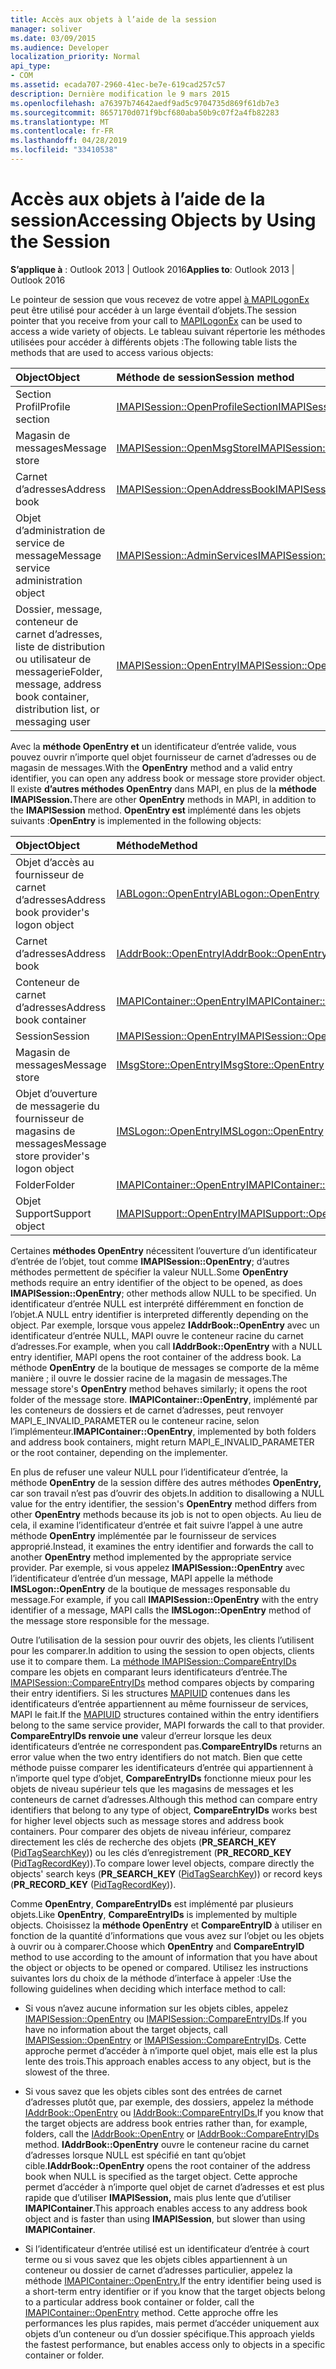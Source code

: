 ```yaml
---
title: Accès aux objets à l’aide de la session
manager: soliver
ms.date: 03/09/2015
ms.audience: Developer
localization_priority: Normal
api_type:
- COM
ms.assetid: ecada707-2960-41ec-be7e-619cad257c57
description: Dernière modification le 9 mars 2015
ms.openlocfilehash: a76397b74642aedf9ad5c9704735d869f61db7e3
ms.sourcegitcommit: 8657170d071f9bcf680aba50b9c07f2a4fb82283
ms.translationtype: MT
ms.contentlocale: fr-FR
ms.lasthandoff: 04/28/2019
ms.locfileid: "33410538"
---
```

# <a name="accessing-objects-by-using-the-session"></a><span data-ttu-id="fe415-103">Accès aux objets à l’aide de la session</span><span class="sxs-lookup"><span data-stu-id="fe415-103">Accessing Objects by Using the Session</span></span>

  
  
<span data-ttu-id="fe415-104">**S’applique à** : Outlook 2013 | Outlook 2016</span><span class="sxs-lookup"><span data-stu-id="fe415-104">**Applies to**: Outlook 2013 | Outlook 2016</span></span> 
  
<span data-ttu-id="fe415-105">Le pointeur de session que vous recevez de votre appel [à MAPILogonEx](mapilogonex.md) peut être utilisé pour accéder à un large éventail d’objets.</span><span class="sxs-lookup"><span data-stu-id="fe415-105">The session pointer that you receive from your call to [MAPILogonEx](mapilogonex.md) can be used to access a wide variety of objects.</span></span> <span data-ttu-id="fe415-106">Le tableau suivant répertorie les méthodes utilisées pour accéder à différents objets :</span><span class="sxs-lookup"><span data-stu-id="fe415-106">The following table lists the methods that are used to access various objects:</span></span> 
  
|<span data-ttu-id="fe415-107">**Object**</span><span class="sxs-lookup"><span data-stu-id="fe415-107">**Object**</span></span>|<span data-ttu-id="fe415-108">**Méthode de session**</span><span class="sxs-lookup"><span data-stu-id="fe415-108">**Session method**</span></span>|
|:-----|:-----|
|<span data-ttu-id="fe415-109">Section Profil</span><span class="sxs-lookup"><span data-stu-id="fe415-109">Profile section</span></span>  <br/> |[<span data-ttu-id="fe415-110">IMAPISession::OpenProfileSection</span><span class="sxs-lookup"><span data-stu-id="fe415-110">IMAPISession::OpenProfileSection</span></span>](imapisession-openprofilesection.md) <br/> |
|<span data-ttu-id="fe415-111">Magasin de messages</span><span class="sxs-lookup"><span data-stu-id="fe415-111">Message store</span></span>  <br/> |[<span data-ttu-id="fe415-112">IMAPISession::OpenMsgStore</span><span class="sxs-lookup"><span data-stu-id="fe415-112">IMAPISession::OpenMsgStore</span></span>](imapisession-openmsgstore.md) <br/> |
|<span data-ttu-id="fe415-113">Carnet d’adresses</span><span class="sxs-lookup"><span data-stu-id="fe415-113">Address book</span></span>  <br/> |[<span data-ttu-id="fe415-114">IMAPISession::OpenAddressBook</span><span class="sxs-lookup"><span data-stu-id="fe415-114">IMAPISession::OpenAddressBook</span></span>](imapisession-openaddressbook.md) <br/> |
|<span data-ttu-id="fe415-115">Objet d’administration de service de message</span><span class="sxs-lookup"><span data-stu-id="fe415-115">Message service administration object</span></span>  <br/> |[<span data-ttu-id="fe415-116">IMAPISession::AdminServices</span><span class="sxs-lookup"><span data-stu-id="fe415-116">IMAPISession::AdminServices</span></span>](imapisession-adminservices.md) <br/> |
|<span data-ttu-id="fe415-117">Dossier, message, conteneur de carnet d’adresses, liste de distribution ou utilisateur de messagerie</span><span class="sxs-lookup"><span data-stu-id="fe415-117">Folder, message, address book container, distribution list, or messaging user</span></span>  <br/> |[<span data-ttu-id="fe415-118">IMAPISession::OpenEntry</span><span class="sxs-lookup"><span data-stu-id="fe415-118">IMAPISession::OpenEntry</span></span>](imapisession-openentry.md) <br/> |
   
<span data-ttu-id="fe415-119">Avec la **méthode OpenEntry et** un identificateur d’entrée valide, vous pouvez ouvrir n’importe quel objet fournisseur de carnet d’adresses ou de magasin de messages.</span><span class="sxs-lookup"><span data-stu-id="fe415-119">With the **OpenEntry** method and a valid entry identifier, you can open any address book or message store provider object.</span></span> <span data-ttu-id="fe415-120">Il existe **d’autres méthodes OpenEntry** dans MAPI, en plus de la **méthode IMAPISession.**</span><span class="sxs-lookup"><span data-stu-id="fe415-120">There are other **OpenEntry** methods in MAPI, in addition to the **IMAPISession** method.</span></span> <span data-ttu-id="fe415-121">**OpenEntry est** implémenté dans les objets suivants :</span><span class="sxs-lookup"><span data-stu-id="fe415-121">**OpenEntry** is implemented in the following objects:</span></span> 
  
|<span data-ttu-id="fe415-122">**Object**</span><span class="sxs-lookup"><span data-stu-id="fe415-122">**Object**</span></span>|<span data-ttu-id="fe415-123">**Méthode**</span><span class="sxs-lookup"><span data-stu-id="fe415-123">**Method**</span></span>|
|:-----|:-----|
|<span data-ttu-id="fe415-124">Objet d’accès au fournisseur de carnet d’adresses</span><span class="sxs-lookup"><span data-stu-id="fe415-124">Address book provider's logon object</span></span>  <br/> |[<span data-ttu-id="fe415-125">IABLogon::OpenEntry</span><span class="sxs-lookup"><span data-stu-id="fe415-125">IABLogon::OpenEntry</span></span>](iablogon-openentry.md) <br/> |
|<span data-ttu-id="fe415-126">Carnet d’adresses</span><span class="sxs-lookup"><span data-stu-id="fe415-126">Address book</span></span>  <br/> |[<span data-ttu-id="fe415-127">IAddrBook::OpenEntry</span><span class="sxs-lookup"><span data-stu-id="fe415-127">IAddrBook::OpenEntry</span></span>](iaddrbook-openentry.md) <br/> |
|<span data-ttu-id="fe415-128">Conteneur de carnet d’adresses</span><span class="sxs-lookup"><span data-stu-id="fe415-128">Address book container</span></span>  <br/> |[<span data-ttu-id="fe415-129">IMAPIContainer::OpenEntry</span><span class="sxs-lookup"><span data-stu-id="fe415-129">IMAPIContainer::OpenEntry</span></span>](imapicontainer-openentry.md) <br/> |
|<span data-ttu-id="fe415-130">Session</span><span class="sxs-lookup"><span data-stu-id="fe415-130">Session</span></span>  <br/> |[<span data-ttu-id="fe415-131">IMAPISession::OpenEntry</span><span class="sxs-lookup"><span data-stu-id="fe415-131">IMAPISession::OpenEntry</span></span>](imapisession-openentry.md) <br/> |
|<span data-ttu-id="fe415-132">Magasin de messages</span><span class="sxs-lookup"><span data-stu-id="fe415-132">Message store</span></span>  <br/> |[<span data-ttu-id="fe415-133">IMsgStore::OpenEntry</span><span class="sxs-lookup"><span data-stu-id="fe415-133">IMsgStore::OpenEntry</span></span>](imsgstore-openentry.md) <br/> |
|<span data-ttu-id="fe415-134">Objet d’ouverture de messagerie du fournisseur de magasins de messages</span><span class="sxs-lookup"><span data-stu-id="fe415-134">Message store provider's logon object</span></span>  <br/> |[<span data-ttu-id="fe415-135">IMSLogon::OpenEntry</span><span class="sxs-lookup"><span data-stu-id="fe415-135">IMSLogon::OpenEntry</span></span>](imslogon-openentry.md) <br/> |
|<span data-ttu-id="fe415-136">Folder</span><span class="sxs-lookup"><span data-stu-id="fe415-136">Folder</span></span>  <br/> |[<span data-ttu-id="fe415-137">IMAPIContainer::OpenEntry</span><span class="sxs-lookup"><span data-stu-id="fe415-137">IMAPIContainer::OpenEntry</span></span>](imapicontainer-openentry.md) <br/> |
|<span data-ttu-id="fe415-138">Objet Support</span><span class="sxs-lookup"><span data-stu-id="fe415-138">Support object</span></span>  <br/> |[<span data-ttu-id="fe415-139">IMAPISupport::OpenEntry</span><span class="sxs-lookup"><span data-stu-id="fe415-139">IMAPISupport::OpenEntry</span></span>](imapisupport-openentry.md) <br/> |
   
<span data-ttu-id="fe415-140">Certaines **méthodes OpenEntry** nécessitent l’ouverture d’un identificateur d’entrée de l’objet, tout comme **IMAPISession::OpenEntry**; d’autres méthodes permettent de spécifier la valeur NULL.</span><span class="sxs-lookup"><span data-stu-id="fe415-140">Some **OpenEntry** methods require an entry identifier of the object to be opened, as does **IMAPISession::OpenEntry**; other methods allow NULL to be specified.</span></span> <span data-ttu-id="fe415-141">Un identificateur d’entrée NULL est interprété différemment en fonction de l’objet.</span><span class="sxs-lookup"><span data-stu-id="fe415-141">A NULL entry identifier is interpreted differently depending on the object.</span></span> <span data-ttu-id="fe415-142">Par exemple, lorsque vous appelez **IAddrBook::OpenEntry** avec un identificateur d’entrée NULL, MAPI ouvre le conteneur racine du carnet d’adresses.</span><span class="sxs-lookup"><span data-stu-id="fe415-142">For example, when you call **IAddrBook::OpenEntry** with a NULL entry identifier, MAPI opens the root container of the address book.</span></span> <span data-ttu-id="fe415-143">La méthode **OpenEntry** de la boutique de messages se comporte de la même manière ; il ouvre le dossier racine de la magasin de messages.</span><span class="sxs-lookup"><span data-stu-id="fe415-143">The message store's **OpenEntry** method behaves similarly; it opens the root folder of the message store.</span></span> <span data-ttu-id="fe415-144">**IMAPIContainer::OpenEntry**, implémenté par les conteneurs de dossiers et de carnet d’adresses, peut renvoyer MAPI_E_INVALID_PARAMETER ou le conteneur racine, selon l’implémenteur.</span><span class="sxs-lookup"><span data-stu-id="fe415-144">**IMAPIContainer::OpenEntry**, implemented by both folders and address book containers, might return MAPI_E_INVALID_PARAMETER or the root container, depending on the implementer.</span></span> 
  
<span data-ttu-id="fe415-145">En plus de refuser une valeur NULL pour l’identificateur d’entrée, la méthode **OpenEntry** de la session diffère des autres méthodes **OpenEntry,** car son travail n’est pas d’ouvrir des objets.</span><span class="sxs-lookup"><span data-stu-id="fe415-145">In addition to disallowing a NULL value for the entry identifier, the session's **OpenEntry** method differs from other **OpenEntry** methods because its job is not to open objects.</span></span> <span data-ttu-id="fe415-146">Au lieu de cela, il examine l’identificateur d’entrée et fait suivre l’appel à une autre méthode **OpenEntry** implémentée par le fournisseur de services approprié.</span><span class="sxs-lookup"><span data-stu-id="fe415-146">Instead, it examines the entry identifier and forwards the call to another **OpenEntry** method implemented by the appropriate service provider.</span></span> <span data-ttu-id="fe415-147">Par exemple, si vous appelez **IMAPISession::OpenEntry** avec l’identificateur d’entrée d’un message, MAPI appelle la méthode **IMSLogon::OpenEntry** de la boutique de messages responsable du message.</span><span class="sxs-lookup"><span data-stu-id="fe415-147">For example, if you call **IMAPISession::OpenEntry** with the entry identifier of a message, MAPI calls the **IMSLogon::OpenEntry** method of the message store responsible for the message.</span></span> 
  
<span data-ttu-id="fe415-148">Outre l’utilisation de la session pour ouvrir des objets, les clients l’utilisent pour les comparer.</span><span class="sxs-lookup"><span data-stu-id="fe415-148">In addition to using the session to open objects, clients use it to compare them.</span></span> <span data-ttu-id="fe415-149">La [méthode IMAPISession::CompareEntryIDs](imapisession-compareentryids.md) compare les objets en comparant leurs identificateurs d’entrée.</span><span class="sxs-lookup"><span data-stu-id="fe415-149">The [IMAPISession::CompareEntryIDs](imapisession-compareentryids.md) method compares objects by comparing their entry identifiers.</span></span> <span data-ttu-id="fe415-150">Si les structures [MAPIUID](mapiuid.md) contenues dans les identificateurs d’entrée appartiennent au même fournisseur de services, MAPI le fait.</span><span class="sxs-lookup"><span data-stu-id="fe415-150">If the [MAPIUID](mapiuid.md) structures contained within the entry identifiers belong to the same service provider, MAPI forwards the call to that provider.</span></span> <span data-ttu-id="fe415-151">**CompareEntryIDs renvoie une** valeur d’erreur lorsque les deux identificateurs d’entrée ne correspondent pas.</span><span class="sxs-lookup"><span data-stu-id="fe415-151">**CompareEntryIDs** returns an error value when the two entry identifiers do not match.</span></span> <span data-ttu-id="fe415-152">Bien que cette méthode puisse comparer les identificateurs d’entrée qui appartiennent à n’importe quel type d’objet, **CompareEntryIDs** fonctionne mieux pour les objets de niveau supérieur tels que les magasins de messages et les conteneurs de carnet d’adresses.</span><span class="sxs-lookup"><span data-stu-id="fe415-152">Although this method can compare entry identifiers that belong to any type of object, **CompareEntryIDs** works best for higher level objects such as message stores and address book containers.</span></span> <span data-ttu-id="fe415-153">Pour comparer des objets de niveau inférieur, comparez directement les clés de recherche des objets (**PR_SEARCH_KEY** ([PidTagSearchKey](pidtagsearchkey-canonical-property.md))) ou les clés d’enregistrement (**PR_RECORD_KEY** ([PidTagRecordKey](pidtagrecordkey-canonical-property.md))).</span><span class="sxs-lookup"><span data-stu-id="fe415-153">To compare lower level objects, compare directly the objects' search keys (**PR_SEARCH_KEY** ([PidTagSearchKey](pidtagsearchkey-canonical-property.md))) or record keys (**PR_RECORD_KEY** ([PidTagRecordKey](pidtagrecordkey-canonical-property.md))).</span></span> 
  
<span data-ttu-id="fe415-154">Comme **OpenEntry**, **CompareEntryIDs** est implémenté par plusieurs objets.</span><span class="sxs-lookup"><span data-stu-id="fe415-154">Like **OpenEntry**, **CompareEntryIDs** is implemented by multiple objects.</span></span> <span data-ttu-id="fe415-155">Choisissez la **méthode OpenEntry** et **CompareEntryID** à utiliser en fonction de la quantité d’informations que vous avez sur l’objet ou les objets à ouvrir ou à comparer.</span><span class="sxs-lookup"><span data-stu-id="fe415-155">Choose which **OpenEntry** and **CompareEntryID** method to use according to the amount of information that you have about the object or objects to be opened or compared.</span></span> <span data-ttu-id="fe415-156">Utilisez les instructions suivantes lors du choix de la méthode d’interface à appeler :</span><span class="sxs-lookup"><span data-stu-id="fe415-156">Use the following guidelines when deciding which interface method to call:</span></span> 
  
- <span data-ttu-id="fe415-157">Si vous n’avez aucune information sur les objets cibles, appelez [IMAPISession::OpenEntry](imapisession-openentry.md) ou [IMAPISession::CompareEntryIDs](imapisession-compareentryids.md).</span><span class="sxs-lookup"><span data-stu-id="fe415-157">If you have no information about the target objects, call [IMAPISession::OpenEntry](imapisession-openentry.md) or [IMAPISession::CompareEntryIDs](imapisession-compareentryids.md).</span></span> <span data-ttu-id="fe415-158">Cette approche permet d’accéder à n’importe quel objet, mais elle est la plus lente des trois.</span><span class="sxs-lookup"><span data-stu-id="fe415-158">This approach enables access to any object, but is the slowest of the three.</span></span>
    
- <span data-ttu-id="fe415-159">Si vous savez que les objets cibles sont des entrées de carnet d’adresses plutôt que, par exemple, des dossiers, appelez la méthode [IAddrBook::OpenEntry](iaddrbook-openentry.md) ou [IAddrBook::CompareEntryIDs.](iaddrbook-compareentryids.md)</span><span class="sxs-lookup"><span data-stu-id="fe415-159">If you know that the target objects are address book entries rather than, for example, folders, call the [IAddrBook::OpenEntry](iaddrbook-openentry.md) or [IAddrBook::CompareEntryIDs](iaddrbook-compareentryids.md) method.</span></span> <span data-ttu-id="fe415-160">**IAddrBook::OpenEntry** ouvre le conteneur racine du carnet d’adresses lorsque NULL est spécifié en tant qu’objet cible.</span><span class="sxs-lookup"><span data-stu-id="fe415-160">**IAddrBook::OpenEntry** opens the root container of the address book when NULL is specified as the target object.</span></span> <span data-ttu-id="fe415-161">Cette approche permet d’accéder à n’importe quel objet de carnet d’adresses et est plus rapide que d’utiliser **IMAPISession,** mais plus lente que d’utiliser **IMAPIContainer**.</span><span class="sxs-lookup"><span data-stu-id="fe415-161">This approach enables access to any address book object and is faster than using **IMAPISession**, but slower than using **IMAPIContainer**.</span></span>
    
- <span data-ttu-id="fe415-162">Si l’identificateur d’entrée utilisé est un identificateur d’entrée à court terme ou si vous savez que les objets cibles appartiennent à un conteneur ou dossier de carnet d’adresses particulier, appelez la méthode [IMAPIContainer::OpenEntry.](imapicontainer-openentry.md)</span><span class="sxs-lookup"><span data-stu-id="fe415-162">If the entry identifier being used is a short-term entry identifier or if you know that the target objects belong to a particular address book container or folder, call the [IMAPIContainer::OpenEntry](imapicontainer-openentry.md) method.</span></span> <span data-ttu-id="fe415-163">Cette approche offre les performances les plus rapides, mais permet d’accéder uniquement aux objets d’un conteneur ou d’un dossier spécifique.</span><span class="sxs-lookup"><span data-stu-id="fe415-163">This approach yields the fastest performance, but enables access only to objects in a specific container or folder.</span></span> 
    

